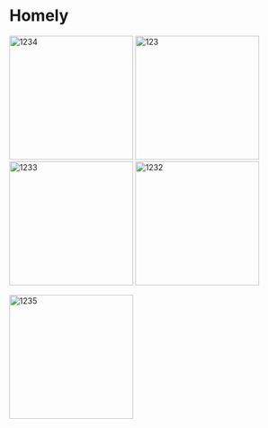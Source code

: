 # Homely

<img width="220" alt="1234" src="https://user-images.githubusercontent.com/92945755/225968791-3c5c0524-f026-451b-96d2-4fbbc391a4d4.png">	<img width="220" alt="123" src="https://user-images.githubusercontent.com/92945755/225968807-6b8baf62-90bc-4f46-b9eb-e232d751d1a5.png">   <img width="220" alt="1233" src="https://user-images.githubusercontent.com/92945755/225968786-4641d9e4-f119-4891-8460-004c5e0e335d.png">
<img width="220" alt="1232" src="https://user-images.githubusercontent.com/92945755/225968771-cdd4b626-ec5e-4b4a-b964-1b1785f18f21.png">


<img width="220" alt="1235" src="https://user-images.githubusercontent.com/92945755/225968798-a6fe9477-11d7-429b-96bc-6af79d41fff3.png">
